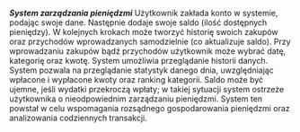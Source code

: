***System zarządzania pieniędzmi***
Użytkownik zakłada konto w systemie, podając swoje dane. Następnie dodaje swoje saldo (ilość dostępnych pieniędzy). W kolejnych krokach może tworzyć historię swoich zakupów oraz przychodów wprowadzanych samodzielnie (co aktualizuje saldo). Przy wprowadzaniu zakupów bądź przychodów użytkownik może wybrać datę, kategorię oraz kwotę. System umożliwia przeglądanie historii danych.
System pozwala na przeglądanie statystyk danego dnia, uwzględniając wpłacone i wypłacone kwoty oraz ranking kategorii. Saldo może być ujemne, jeśli wydatki przekroczą wpłaty; w takiej sytuacji system ostrzeże użytkownika o nieodpowiednim zarządzaniu pieniędzmi. System ten powstał w celu wspomagania rozsądnego gospodarowania pieniędzmi oraz analizowania codziennych transakcji.